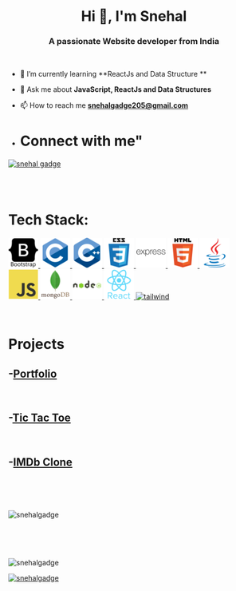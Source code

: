 <h1 align="center">Hi 👋, I'm Snehal</h1>
<h3 align="center">A passionate Website developer from India</h3>
<br>

- 🌱 I’m currently learning **ReactJs and Data Structure **

- 💬 Ask me about **JavaScript, ReactJs and Data Structures**

- 📫 How to reach me **snehalgadge205@gmail.com**
- <h1>Connect with me"
<p align="left">
<a href="https://linkedin.com/in/snehal gadge" target="blank"><img align="center" src="https://raw.githubusercontent.com/rahuldkjain/github-profile-readme-generator/master/src/images/icons/Social/linked-in-alt.svg" alt="snehal gadge" height="30" width="40" /></a>
</p>
<br>

<br>
<h1 align="left">Tech Stack:</h1>
<p align="left"> <a href="https://getbootstrap.com" target="_blank" rel="noreferrer"> <span>   </span> <img src="https://raw.githubusercontent.com/devicons/devicon/master/icons/bootstrap/bootstrap-plain-wordmark.svg" alt="bootstrap" width="60" height="60"/> </a> <a href="https://www.cprogramming.com/" target="_blank" rel="noreferrer"> <img src="https://raw.githubusercontent.com/devicons/devicon/master/icons/c/c-original.svg" alt="c" width="60" height="60"/> </a> <a href="https://www.w3schools.com/cpp/" target="_blank" rel="noreferrer"><span>        </span><img src="https://raw.githubusercontent.com/devicons/devicon/master/icons/cplusplus/cplusplus-original.svg" alt="cplusplus" width="60" height="60"/> </a> <a href="https://www.w3schools.com/css/" target="_blank" rel="noreferrer"> <img src="https://raw.githubusercontent.com/devicons/devicon/master/icons/css3/css3-original-wordmark.svg" alt="css3" width="60" height="60/> </a> <a href="https://expressjs.com" target="_blank" rel="noreferrer"><span>   </span> <img src="https://raw.githubusercontent.com/devicons/devicon/master/icons/express/express-original-wordmark.svg" alt="express" width="60" height="60"/> </a> <a href="https://www.w3.org/html/" target="_blank" rel="noreferrer"> <img src="https://raw.githubusercontent.com/devicons/devicon/master/icons/html5/html5-original-wordmark.svg" alt="html5" width="60" height="60"/> </a> <a href="https://www.java.com" target="_blank" rel="noreferrer"><span>        </span> <img src="https://raw.githubusercontent.com/devicons/devicon/master/icons/java/java-original.svg" alt="java" width="60" height="60"/> </a> <a href="https://developer.mozilla.org/en-US/docs/Web/JavaScript" target="_blank" rel="noreferrer"> <img src="https://raw.githubusercontent.com/devicons/devicon/master/icons/javascript/javascript-original.svg" alt="javascript" width="60 height="60/> </a> <a href="https://www.mongodb.com/" target="_blank" rel="noreferrer"> <img src="https://raw.githubusercontent.com/devicons/devicon/master/icons/mongodb/mongodb-original-wordmark.svg" alt="mongodb" width="60" height="60"/> </a> <a href="https://nodejs.org" target="_blank" rel="noreferrer"><span>       </span> <img src="https://raw.githubusercontent.com/devicons/devicon/master/icons/nodejs/nodejs-original-wordmark.svg" alt="nodejs" width="60" height="60"/> </a> <a href="https://reactjs.org/" target="_blank" rel="noreferrer"> <img src="https://raw.githubusercontent.com/devicons/devicon/master/icons/react/react-original-wordmark.svg" alt="react" width="60" height="60"/> </a> <a href="https://tailwindcss.com/" target="_blank" rel="noreferrer"><span>       </span> <img src="https://www.vectorlogo.zone/logos/tailwindcss/tailwindcss-icon.svg" alt="tailwind" width="60" height="60"/> </a> </p>
<br>

<h1>Projects</h1>
<h2>-<a href='https://github.com/snehalgadge/Full-Stack-JavaScript-Projects-2022-/tree/main/04_REACT/my-portfolio'>Portfolio</a></h3><br>
<h2>-<a href='https://github.com/snehalgadge/Full-Stack-JavaScript-Projects-2022-/tree/main/04_REACT/tic-tac-toe'>Tic Tac Toe</a></h2><br>
<h2>-<a href='https://github.com/snehalgadge/Full-Stack-JavaScript-Projects-2022-/tree/main/04_REACT/movie-api'>IMDb Clone</a></h2><br>
<br>
<br>
<p><img align="center" src="https://github-readme-stats.vercel.app/api/top-langs?username=snehalgadge&show_icons=true&locale=en&layout=compact" alt="snehalgadge" /></p>

<br><br><br>
<p align="left"> <img src="https://komarev.com/ghpvc/?username=snehalgadge&label=Profile%20views&color=0e75b6&style=flat" alt="snehalgadge" /> </p>
<p align="left"> <a href="https://github.com/ryo-ma/github-profile-trophy"><img src="https://github-profile-trophy.vercel.app/?username=snehalgadge" alt="snehalgadge" /></a> </p>
